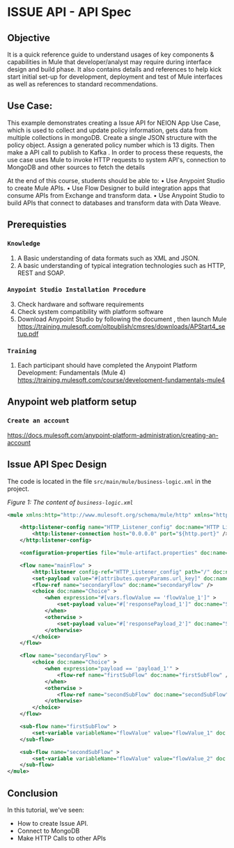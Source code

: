 # ISSUE API - API Spec

## Objective

It is a quick reference guide to understand usages of key components & capabilities in Mule that developer/analyst may require during interface design and build phase. It also contains details and references to help kick start initial set-up for development, deployment and test of Mule interfaces as well as references to standard recommendations.

## Use Case:
This example demonstrates creating a Issue API for NEION App Use Case, which is used to collect and update policy information, gets data from multiple collections in mongoDB. Create a single JSON structure with the policy object. Assign a generated policy number which is 13 digits. Then make a API call to publish to Kafka . In order to process these requests, the use case uses Mule to invoke HTTP requests to system API's, connection to MongoDB and other sources to fetch the details

At the end of this course, students should be able to:
•	Use Anypoint Studio to create Mule APIs.
•	Use Flow Designer to build integration apps that consume APIs from Exchange and transform data.
•	Use Anypoint Studio to build APIs that connect to databases and transform data with Data Weave. 


## Prerequisties

### `Knowledge` ###

1.	A Basic understanding of data formats such as XML and JSON.
2.	A basic understanding of typical integration technologies such as HTTP, REST and SOAP. 

### `Anypoint Studio Installation Procedure` ###

3.	Check hardware and software requirements
4.	Check system compatibility with platform software
5.	Download Anypoint Studio by following the document , then launch Mule
    https://training.mulesoft.com/oltpublish/cmsres/downloads/APStart4_setup.pdf 
    
### `Training` ###

1.	Each participant should have completed the Anypoint Platform Development: Fundamentals (Mule 4)     
    https://training.mulesoft.com/course/development-fundamentals-mule4


## Anypoint web platform setup

### `Create an account` ###

https://docs.mulesoft.com/anypoint-platform-administration/creating-an-account

##  Issue API Spec Design

The code is located in the file `src/main/mule/business-logic.xml` in the project.

*Figure 1: The content of `business-logic.xml`*

```xml
<mule xmlns:http="http://www.mulesoft.org/schema/mule/http" xmlns="http://www.mulesoft.org/schema/mule/core" ... >

	<http:listener-config name="HTTP_Listener_config" doc:name="HTTP Listener config" >
		<http:listener-connection host="0.0.0.0" port="${http.port}" />
	</http:listener-config>

	<configuration-properties file="mule-artifact.properties" doc:name="Configuration properties" />

	<flow name="mainFlow" >
		<http:listener config-ref="HTTP_Listener_config" path="/" doc:name="HTTP Listener" allowedMethods="GET"/>
		<set-payload value="#[attributes.queryParams.url_key]" doc:name="Set query param 'url_key' to payload" />
		<flow-ref name="secondaryFlow" doc:name="secondaryFlow" />
		<choice doc:name="Choice" >
			<when expression="#[vars.flowValue == 'flowValue_1']" >
				<set-payload value="#['responsePayload_1']" doc:name="Set Response Payload" />
			</when>
			<otherwise >
				<set-payload value="#['responsePayload_2']" doc:name="Set Response Payload" />
			</otherwise>
		</choice>
	</flow>

	<flow name="secondaryFlow" >
		<choice doc:name="Choice" >
			<when expression="payload == 'payload_1'" >
				<flow-ref name="firstSubFlow" doc:name="firstSubFlow" />
			</when>
			<otherwise >
				<flow-ref name="secondSubFlow" doc:name="secondSubFlow" />
			</otherwise>
		</choice>
	</flow>

	<sub-flow name="firstSubFlow" >
		<set-variable variableName="flowValue" value="flowValue_1" doc:name="Set Variable"  />
	</sub-flow>

	<sub-flow name="secondSubFlow" >
		<set-variable variableName="flowValue" value="flowValue_2" doc:name="Set Variable" />
	</sub-flow>
</mule>
```
## Conclusion

In this tutorial, we've seen:

* How to create Issue API.
* Connect to MongoDB
* Make HTTP Calls to other APIs
